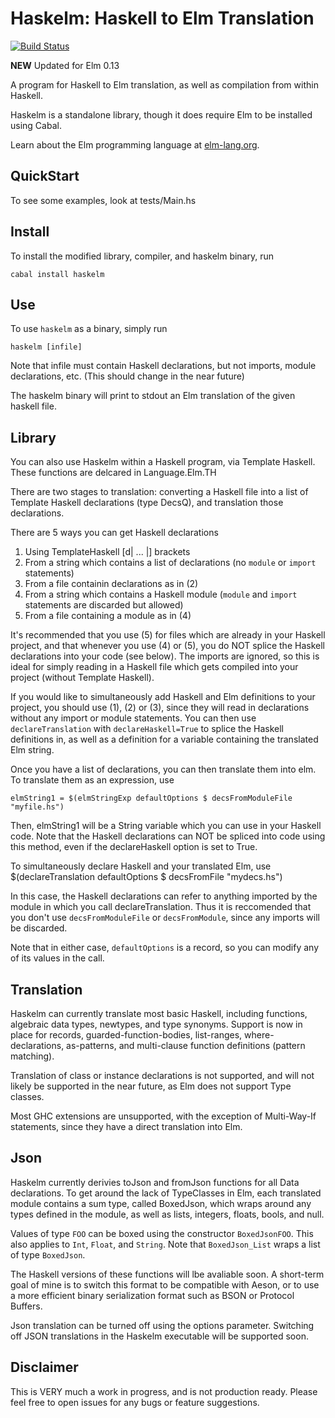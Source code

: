 # Haskelm: Haskell to Elm Translation

[![Build Status](https://travis-ci.org/JoeyEremondi/haskelm.svg)](https://travis-ci.org/JoeyEremondi/haskelm/builds/37910060#)

**NEW** Updated for Elm 0.13

A program for Haskell to Elm translation, as well as
compilation from within Haskell.

Haskelm is a standalone library, though it does require Elm to be installed using Cabal.

Learn about the Elm programming language at [elm-lang.org](http://elm-lang.org/).


## QuickStart

To see some examples, look at tests/Main.hs
    
## Install
To install the modified library, compiler, and haskelm binary, run

    cabal install haskelm

    
## Use

To use `haskelm` as a binary, simply run

    haskelm [infile]
Note that infile must contain Haskell declarations, but not imports,
module declarations, etc. (This should change in the near future)

The haskelm binary will print to stdout an Elm translation of the given haskell file.

## Library
You can also use Haskelm within a Haskell program, via Template Haskell.
These functions are delcared in Language.Elm.TH

There are two stages to translation: converting a Haskell file into a list of
Template Haskell declarations (type DecsQ),
and translation those declarations.

There are 5 ways you can get Haskell declarations
1. Using TemplateHaskell [d| ... |] brackets
2. From a string which contains a list of declarations (no `module` or `import` statements)
3. From a file containin declarations as in (2)
4. From a string which contains a Haskell module (`module` and `import` statements are discarded but allowed)
5. From a file containing a module as in (4)

It's recommended that you use (5) for files which are already in your
Haskell project, and that whenever you use (4) or (5), you do NOT
splice the Haskell declarations into your code (see below).
The imports are ignored, so this is ideal for simply reading in a Haskell
file which gets compiled into your project (without Template Haskell).

If you would like to simultaneously add Haskell and Elm definitions to
your project, you should use (1), (2) or (3), since they will read in declarations
without any import or module statements. You can then use `declareTranslation`
with `declareHaskell=True` to splice the Haskell definitions in, as well as
a definition for a variable containing the translated Elm string.

Once you have a list of declarations, you can then translate them into elm.
To translate them as an expression, use

    elmString1 = $(elmStringExp defaultOptions $ decsFromModuleFile "myfile.hs")

Then, elmString1 will be a String variable which you can use in your Haskell code.
Note that the Haskell declarations can NOT be spliced into code using this method,
even if the declareHaskell option is set to True.
 
To simultaneously declare Haskell and your translated Elm, use
  $(declareTranslation defaultOptions $ decsFromFile "mydecs.hs")
  
In this case, the Haskell declarations can refer to anything imported by
the module in which you call declareTranslation. Thus it is reccomended that
you don't use `decsFromModuleFile` or `decsFromModule`, since any imports will be discarded.
 
Note that in either case,
`defaultOptions` is a record, so you can modify any of its values in the call.


## Translation

Haskelm can currently translate most basic Haskell, including functions, algebraic data types, newtypes, and type synonyms.
Support is now in place for records, guarded-function-bodies, list-ranges, where-declarations, as-patterns, 
and multi-clause function definitions (pattern matching).

Translation of class or instance declarations is not supported, and will not likely be supported in the near future,
as Elm does not support Type classes.

Most GHC extensions are unsupported, with the exception of Multi-Way-If statements,
since they have a direct translation into Elm.

## Json

Haskelm currently derivies toJson and fromJson functions for all Data declarations.
To get around the lack of TypeClasses in Elm, each translated module contains a 
sum type, called BoxedJson, which wraps around any types defined in the module,
as well as lists, integers, floats, bools, and null.

Values of type `FOO` can be boxed using the constructor `BoxedJsonFOO`.
This also applies to `Int`, `Float`, and `String`.
Note that `BoxedJson_List` wraps a list of type `BoxedJson`.

The Haskell versions of these functions will lbe avaliable soon.
A short-term goal of mine is to switch this format to be compatible with Aeson,
or to use a more efficient binary serialization format such as BSON
or Protocol Buffers.

Json translation can be turned off using the options parameter.
Switching off JSON translations in the Haskelm executable will be supported soon.

## Disclaimer

This is VERY much a work in progress, and is not production ready.
Please feel free to open issues for any bugs or feature suggestions.
